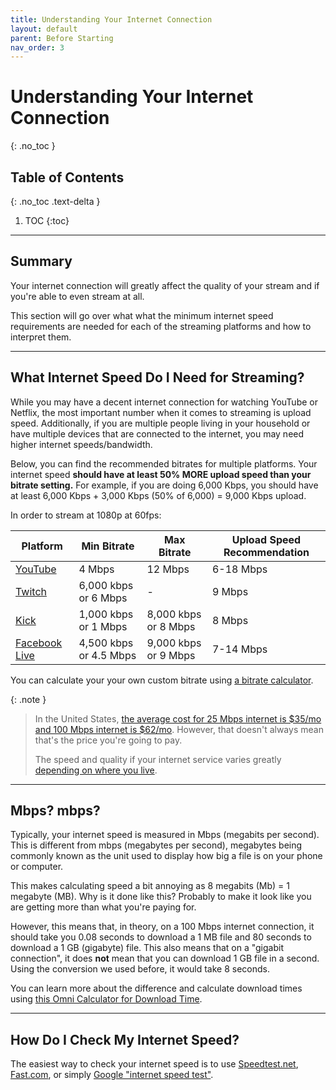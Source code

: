 ```yaml
---
title: Understanding Your Internet Connection
layout: default
parent: Before Starting
nav_order: 3
---
```


# Understanding Your Internet Connection
{: .no_toc }

## Table of Contents
{: .no_toc .text-delta }

1. TOC
{:toc}

-----

## Summary

Your internet connection will greatly affect the quality of your stream and if you're able to even stream at all.

This section will go over what what the minimum internet speed requirements are needed for each of the streaming platforms and how to interpret them.

-----

## What Internet Speed Do I Need for Streaming?

While you may have a decent internet connection for watching YouTube or Netflix, the most important number when it comes to streaming is upload speed. Additionally, if you are multiple people living in your household or have multiple devices that are connected to the internet, you may need higher internet speeds/bandwidth.

Below, you can find the recommended bitrates for multiple platforms. Your internet speed **should have at least 50% MORE upload speed than your bitrate setting.** For example, if you are doing 6,000 Kbps, you should have at least 6,000 Kbps + 3,000 Kbps (50% of 6,000) = 9,000 Kbps upload. 

In order to stream at 1080p at 60fps:

| Platform | Min Bitrate | Max Bitrate | Upload Speed Recommendation |
| -------- | ----------- | ----------- | --------------------------- |
| [YouTube](https://support.google.com/youtube/answer/2853702?hl=en) | 4 Mbps | 12 Mbps | 6-18 Mbps |
| [Twitch](https://help.twitch.tv/s/article/broadcasting-guidelines?language=en_US) | 6,000 kbps or 6 Mbps | - | 9 Mbps |
| [Kick](https://help.kick.com/en/articles/7066931-how-to-stream-on-kick-com) | 1,000 kbps or 1 Mbps | 8,000 kbps or 8 Mbps | 8 Mbps
| [Facebook Live]() | 4,500 kbps or 4.5 Mbps | 9,000 kbps or 9 Mbps| 7-14 Mbps |

You can calculate your your own custom bitrate using [a bitrate calculator](https://bitratecalc.com/).

{: .note }
> In the United States, [the average cost for 25 Mbps internet is $35/mo and 100 Mbps internet is $62/mo](https://www.forbes.com/home-improvement/internet/internet-cost-per-month/). However, that doesn't always mean that's the price you're going to pay.
>
> The speed and quality if your internet service varies greatly [depending on where you live](https://www.speedtest.net/global-index).

-----

## Mbps? mbps?

Typically, your internet speed is measured in Mbps (megabits per second). This is different from mbps (megabytes per second), megabytes being commonly known as the unit used to display how big a file is on your phone or computer.

This makes calculating speed a bit annoying as 8 megabits (Mb) = 1 megabyte (MB). Why is it done like this? Probably to make it look like you are getting more than what you're paying for.

However, this means that, in theory, on a 100 Mbps internet connection, it should take you 0.08 seconds to download a 1 MB file and 80 seconds to download a 1 GB (gigabyte) file. This also means that on a "gigabit connection", it does **not** mean that you can download 1 GB file in a second. Using the conversion we used before, it would take 8 seconds.

You can learn more about the difference and calculate download times using [this Omni Calculator for Download Time](https://www.omnicalculator.com/other/download-time).

-----

## How Do I Check My Internet Speed?

The easiest way to check your internet speed is to use [Speedtest.net](https://www.speedtest.net/), [Fast.com](https://fast.com/), or simply [Google "internet speed test"](https://www.google.com/search?q=internet+speed+test).
